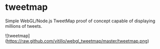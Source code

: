tweetmap
========

Simple WebGL/Node.js TweetMap proof of concept capable of displaying millions of tweets.

![tweetmap] (https://raw.github.com/vitillo/webgl_tweetmap/master/tweetmap.png)
